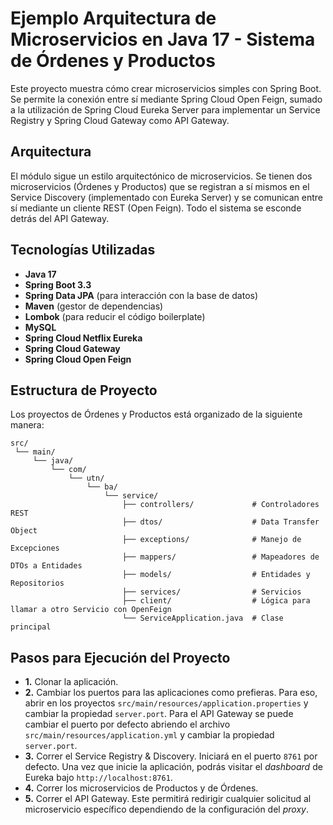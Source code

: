 # Ejemplo Arquitectura de Microservicios en Java 17 - Sistema de Órdenes y Productos

Este proyecto muestra cómo crear microservicios simples con Spring Boot. Se permite la conexión entre sí mediante Spring Cloud Open Feign, sumado a la utilización de Spring Cloud Eureka Server para implementar un Service Registry y Spring Cloud Gateway como API Gateway.

## Arquitectura
El módulo sigue un estilo arquitectónico de microservicios. Se tienen dos microservicios (Órdenes y Productos) que se registran a sí mismos en el Service Discovery (implementado con Eureka Server) y se comunican entre sí mediante un cliente REST (Open Feign). Todo el sistema se esconde detrás del API Gateway.

## Tecnologías Utilizadas

- **Java 17**
- **Spring Boot 3.3**
- **Spring Data JPA** (para interacción con la base de datos)
- **Maven** (gestor de dependencias)
- **Lombok** (para reducir el código boilerplate)
- **MySQL**
- **Spring Cloud Netflix Eureka**
- **Spring Cloud Gateway**
- **Spring Cloud Open Feign**

## Estructura de Proyecto
Los proyectos de Órdenes y Productos está organizado de la siguiente manera:

```plaintext
src/
 └── main/
     └── java/
         └── com/
             └── utn/
                 └── ba/
                     └── service/
                         ├── controllers/             # Controladores REST
                         ├── dtos/                    # Data Transfer Object
                         ├── exceptions/              # Manejo de Excepciones
                         ├── mappers/                 # Mapeadores de DTOs a Entidades
                         ├── models/                  # Entidades y Repositorios
                         ├── services/                # Servicios
                         ├── client/                  # Lógica para llamar a otro Servicio con OpenFeign
                         └── ServiceApplication.java  # Clase principal

```
## Pasos para Ejecución del Proyecto

- **1.** Clonar la aplicación.
- **2.** Cambiar los puertos para las aplicaciones como prefieras. Para eso, abrir en los proyectos  `src/main/resources/application.properties` y cambiar la propiedad `server.port`. Para el API Gateway se puede cambiar el puerto por defecto abriendo el archivo  `src/main/resources/application.yml` y cambiar la propiedad `server.port`.
- **3.** Correr el Service Registry & Discovery. Iniciará en el puerto `8761` por defecto. Una vez que inicie la aplicación, podrás visitar el *dashboard* de Eureka bajo  `http://localhost:8761`.
- **4.** Correr los microservicios de Productos y de Órdenes.
- **5.** Correr el API Gateway. Este permitirá redirigir cualquier solicitud al microservicio específico dependiendo de la configuración del *proxy*. 
